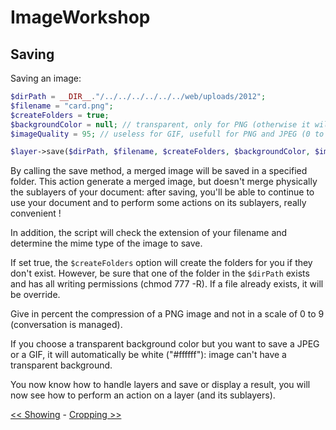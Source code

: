# ImageWorkshop

## Saving

Saving an image:

```php
$dirPath = __DIR__."/../../../../../../web/uploads/2012";
$filename = "card.png";
$createFolders = true;
$backgroundColor = null; // transparent, only for PNG (otherwise it will be white if set null)
$imageQuality = 95; // useless for GIF, usefull for PNG and JPEG (0 to 100%)

$layer->save($dirPath, $filename, $createFolders, $backgroundColor, $imageQuality);
```

By calling the save method, a merged image will be saved in a specified folder. This action generate a merged image, but doesn't merge physically the sublayers of your document: after saving, you'll be able to continue to use your document and to perform some actions on its sublayers, really convenient !

In addition, the script will check the extension of your filename and determine the mime type of the image to save.

If set true, the `$createFolders` option will create the folders for you if they don't exist. However, be sure that one of the folder in the `$dirPath` exists and has all writing permissions (chmod 777 -R).
If a file already exists, it will be override.

Give in percent the compression of a PNG image and not in a scale of 0 to 9 (conversation is managed).

If you choose a transparent background color but you want to save a JPEG or a GIF, it will automatically be white ("#ffffff"): image can't have a transparent background.

You now know how to handle layers and save or display a result, you will now see how to perform an action on a layer (and its sublayers).

[<< Showing](showing.md) - [Cropping >>](cropping.md)
